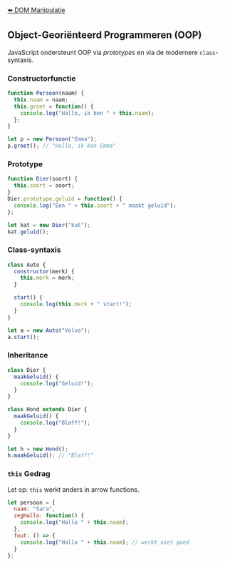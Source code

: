 [⬅️ DOM Manipulatie](./js-101-dom.md)

## Object-Georiënteerd Programmeren (OOP)

JavaScript ondersteunt OOP via *prototypes* en via de modernere `class`-syntaxis.

### Constructorfunctie

```js
function Persoon(naam) {
  this.naam = naam;
  this.groet = function() {
    console.log("Hallo, ik ben " + this.naam);
  };
}

let p = new Persoon("Emma");
p.groet(); // "Hallo, ik ben Emma"
```

### Prototype

```js
function Dier(soort) {
  this.soort = soort;
}
Dier.prototype.geluid = function() {
  console.log("Een " + this.soort + " maakt geluid");
};

let kat = new Dier("kat");
kat.geluid();
```

### Class-syntaxis

```js
class Auto {
  constructor(merk) {
    this.merk = merk;
  }

  start() {
    console.log(this.merk + " start!");
  }
}

let a = new Auto("Volvo");
a.start();
```

### Inheritance

```js
class Dier {
  maakGeluid() {
    console.log("Geluid!");
  }
}

class Hond extends Dier {
  maakGeluid() {
    console.log("Blaff!");
  }
}

let h = new Hond();
h.maakGeluid(); // "Blaff!"
```

### `this` Gedrag

Let op: `this` werkt anders in arrow functions.

```js
let persoon = {
  naam: "Sara",
  zegHallo: function() {
    console.log("Hallo " + this.naam);
  },
  fout: () => {
    console.log("Hallo " + this.naam); // werkt niet goed
  }
};
```
